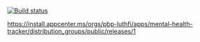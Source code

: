 [![Build status](https://build.appcenter.ms/v0.1/apps/14a540c5-0dd6-4427-ae7b-e67a59fc00be/branches/main/badge)](https://appcenter.ms)

https://install.appcenter.ms/orgs/pbp-luthfi/apps/mental-health-tracker/distribution_groups/public/releases/1